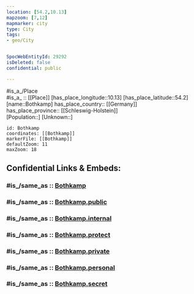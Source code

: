 ```yaml
---
location: [54.2,10.13] 
mapzoom: [7,12] 
mapmarker: city 
type: City
tags:
- geo/City


SpocWebEntityId: 29292
isDeleted: false
confidential: public

---
```

#is_a_/Place  
#is_a_ :: [[Place]] 
[has_place_longitude::10.13] 
[has_place_latitude::54.2] 
[name::Bothkamp] 
has_place_country:: [[Germany]]  
has_place_province:: [[Schleswig-Holstein]]  
[Population::] 
[Unknown::] 


```leaflet
id: Bothkamp
coordinates: [[Bothkamp]] 
markerFile: [[Bothkamp]] 
defaultZoom: 11 
maxZoom: 18
```


## Confidential Links & Embeds: 

### #is_/same_as :: [Bothkamp](/_Standards/Earth/Continent/Europe/Europe~Central/Germany/Germany~West/Schleswig-Holstein/counties~SH/Plön/cities~Plön/Preetz-Land/boroughs~Preetz-Land/Bothkamp.md) 

### #is_/same_as :: [Bothkamp.public](/_public/Earth/Continent/Europe/Europe~Central/Germany/Germany~West/Schleswig-Holstein/counties~SH/Plön/cities~Plön/Preetz-Land/boroughs~Preetz-Land/Bothkamp.public.md) 

### #is_/same_as :: [Bothkamp.internal](/_internal/Earth/Continent/Europe/Europe~Central/Germany/Germany~West/Schleswig-Holstein/counties~SH/Plön/cities~Plön/Preetz-Land/boroughs~Preetz-Land/Bothkamp.internal.md) 

### #is_/same_as :: [Bothkamp.protect](/_protect/Earth/Continent/Europe/Europe~Central/Germany/Germany~West/Schleswig-Holstein/counties~SH/Plön/cities~Plön/Preetz-Land/boroughs~Preetz-Land/Bothkamp.protect.md) 

### #is_/same_as :: [Bothkamp.private](/_private/Earth/Continent/Europe/Europe~Central/Germany/Germany~West/Schleswig-Holstein/counties~SH/Plön/cities~Plön/Preetz-Land/boroughs~Preetz-Land/Bothkamp.private.md) 

### #is_/same_as :: [Bothkamp.personal](/_personal/Earth/Continent/Europe/Europe~Central/Germany/Germany~West/Schleswig-Holstein/counties~SH/Plön/cities~Plön/Preetz-Land/boroughs~Preetz-Land/Bothkamp.personal.md) 

### #is_/same_as :: [Bothkamp.secret](/_secret/Earth/Continent/Europe/Europe~Central/Germany/Germany~West/Schleswig-Holstein/counties~SH/Plön/cities~Plön/Preetz-Land/boroughs~Preetz-Land/Bothkamp.secret.md)

